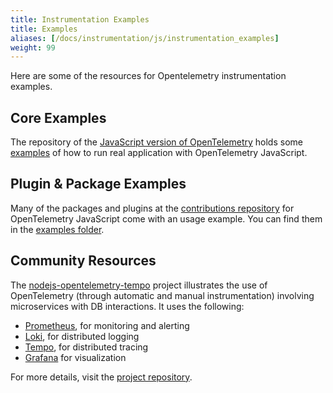 ```yaml
---
title: Instrumentation Examples
title: Examples
aliases: [/docs/instrumentation/js/instrumentation_examples]
weight: 99
---
```


Here are some of the resources for Opentelemetry instrumentation examples.

## Core Examples

The repository of the [JavaScript version of OpenTelemetry][repo] holds some
[examples][] of how to run real application with OpenTelemetry JavaScript.

[repo]: https://github.com/open-telemetry/opentelemetry-js
[examples]: https://github.com/open-telemetry/opentelemetry-js/tree/main/examples

## Plugin & Package Examples

Many of the packages and plugins at the [contributions repository][] for
OpenTelemetry JavaScript come with an usage example. You can find them in the
[examples folder][].

[contributions repository]: https://github.com/open-telemetry/opentelemetry-js-contrib
[examples folder]: https://github.com/open-telemetry/opentelemetry-js-contrib/tree/main/examples

## Community Resources

The [nodejs-opentelemetry-tempo][tempo] project illustrates the use of OpenTelemetry
(through automatic and manual instrumentation) involving microservices with DB
interactions. It uses the following:

- [Prometheus](https://prometheus.io), for monitoring and alerting
- [Loki](https://grafana.com/oss/loki/), for distributed logging
- [Tempo](https://grafana.com/oss/tempo/), for distributed tracing
- [Grafana](https://grafana.com/grafana/) for visualization

For more details, visit the [project repository][tempo].

[tempo]: https://github.com/mnadeem/nodejs-opentelemetry-tempo
